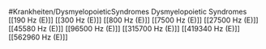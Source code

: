 #Krankheiten/DysmyelopoieticSyndromes
Dysmyelopoietic Syndromes
[[190 Hz (E)]]
[[300 Hz (E)]]
[[800 Hz (E)]]
[[7500 Hz (E)]]
[[27500 Hz (E)]]
[[45580 Hz (E)]]
[[96500 Hz (E)]]
[[315700 Hz (E)]]
[[419340 Hz (E)]]
[[562960 Hz (E)]]